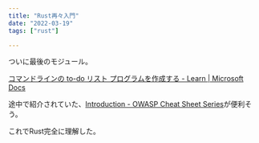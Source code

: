 ```yaml
---
title: "Rust再々入門"
date: "2022-03-19"
tags: ["rust"]

---
```


ついに最後のモジュール。

[コマンドラインの to-do リスト プログラムを作成する - Learn | Microsoft Docs](https://docs.microsoft.com/ja-jp/learn/modules/rust-create-command-line-program/)

途中で紹介されていた、[Introduction - OWASP Cheat Sheet Series](https://cheatsheetseries.owasp.org/index.html)が便利そう。

これでRust完全に理解した。
